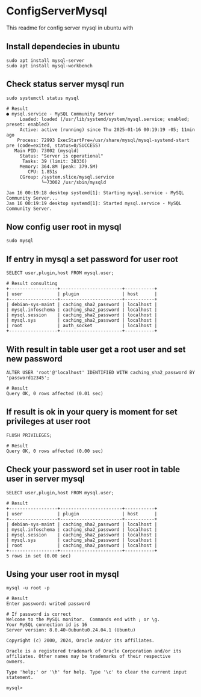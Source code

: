 # ConfigServerMysql
This readme for config server mysql in ubuntu with

## Install dependecies in ubuntu
```
sudo apt install mysql-server
sudo apt install mysql-workbench
```

## Check status server mysql run
```
sudo systemctl status mysql

# Result
● mysql.service - MySQL Community Server
     Loaded: loaded (/usr/lib/systemd/system/mysql.service; enabled; preset: enabled)
     Active: active (running) since Thu 2025-01-16 00:19:19 -05; 11min ago
    Process: 72993 ExecStartPre=/usr/share/mysql/mysql-systemd-start pre (code=exited, status=0/SUCCESS)
   Main PID: 73002 (mysqld)
     Status: "Server is operational"
      Tasks: 39 (limit: 38336)
     Memory: 364.8M (peak: 379.5M)
        CPU: 1.851s
     CGroup: /system.slice/mysql.service
             └─73002 /usr/sbin/mysqld

Jan 16 00:19:18 desktop systemd[1]: Starting mysql.service - MySQL Community Server...
Jan 16 00:19:19 desktop systemd[1]: Started mysql.service - MySQL Community Server.
```

## Now config user root in mysql
```
sudo mysql
```

## If entry in mysql a set password for user root
```
SELECT user,plugin,host FROM mysql.user;

# Result consulting
+------------------+-----------------------+-----------+
| user             | plugin                | host      |
+------------------+-----------------------+-----------+
| debian-sys-maint | caching_sha2_password | localhost |
| mysql.infoschema | caching_sha2_password | localhost |
| mysql.session    | caching_sha2_password | localhost |
| mysql.sys        | caching_sha2_password | localhost |
| root             | auth_socket           | localhost |
+------------------+-----------------------+-----------+
```

## With result in table user get a root user and set new password
```
ALTER USER 'root'@'localhost' IDENTIFIED WITH caching_sha2_password BY 'password12345';

# Result
Query OK, 0 rows affected (0.01 sec)
```

## If result is ok in your query is moment for set privileges at user root
```
FLUSH PRIVILEGES;

# Result
Query OK, 0 rows affected (0.00 sec)
```

## Check your password set in user root in table user in server mysql
```
SELECT user,plugin,host FROM mysql.user;

# Result
+------------------+-----------------------+-----------+
| user             | plugin                | host      |
+------------------+-----------------------+-----------+
| debian-sys-maint | caching_sha2_password | localhost |
| mysql.infoschema | caching_sha2_password | localhost |
| mysql.session    | caching_sha2_password | localhost |
| mysql.sys        | caching_sha2_password | localhost |
| root             | caching_sha2_password | localhost |
+------------------+-----------------------+-----------+
5 rows in set (0.00 sec)
```

##  Using your user root in mysql
```
mysql -u root -p

# Result
Enter password: writed password

# If password is correct
Welcome to the MySQL monitor.  Commands end with ; or \g.
Your MySQL connection id is 16
Server version: 8.0.40-0ubuntu0.24.04.1 (Ubuntu)

Copyright (c) 2000, 2024, Oracle and/or its affiliates.

Oracle is a registered trademark of Oracle Corporation and/or its
affiliates. Other names may be trademarks of their respective
owners.

Type 'help;' or '\h' for help. Type '\c' to clear the current input statement.

mysql>
```
